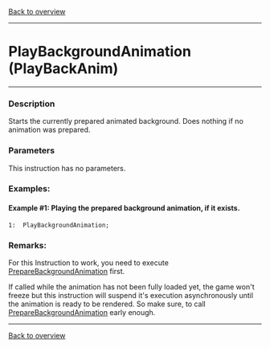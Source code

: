 [Back to overview](index.md)

---
# PlayBackgroundAnimation (PlayBackAnim)
---
### Description
Starts the currently prepared animated background. Does nothing if no animation was prepared.

### Parameters
This instruction has no parameters.

### Examples:
#### Example #1: Playing the prepared background animation, if it exists.
```
1:  PlayBackgroundAnimation;
```

### Remarks:
For this Instruction to work, you need to execute [PrepareBackgroundAnimation](PrepareBackgroundAnimation.md) first.  

If called while the animation has not been fully loaded yet, the game won't freeze but this instruction will suspend it's execution asynchronously until the animation is ready to be rendered. 
So make sure, to call [PrepareBackgroundAnimation](PrepareBackgroundAnimation.md) early enough.

---
[Back to overview](index.md)